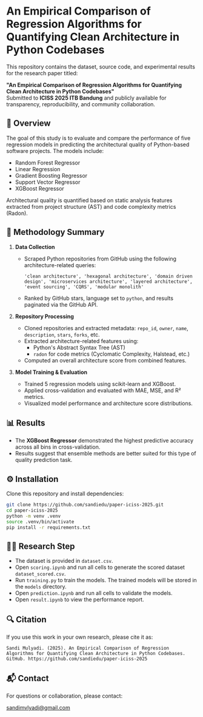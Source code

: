 # An Empirical Comparison of Regression Algorithms for Quantifying Clean Architecture in Python Codebases

This repository contains the dataset, source code, and experimental results for the research paper titled:

**"An Empirical Comparison of Regression Algorithms for Quantifying Clean Architecture in Python Codebases"**  
Submitted to **ICISS 2025 ITB Bandung** and publicly available for transparency, reproducibility, and community collaboration.

## 📌 Overview

The goal of this study is to evaluate and compare the performance of five regression models in predicting the architectural quality of Python-based software projects. The models include:

- Random Forest Regressor
- Linear Regression
- Gradient Boosting Regressor
- Support Vector Regressor
- XGBoost Regressor

Architectural quality is quantified based on static analysis features extracted from project structure (AST) and code complexity metrics (Radon).

## 🧪 Methodology Summary

1. **Data Collection**  
   - Scraped Python repositories from GitHub using the following architecture-related queries:

     ```text
     'clean architecture', 'hexagonal architecture', 'domain driven design', 'microservices architecture', 'layered architecture', 'event sourcing', 'CQRS', 'modular monolith'
     ```

   - Ranked by GitHub stars, language set to `python`, and results paginated via the GitHub API.

2. **Repository Processing**
   - Cloned repositories and extracted metadata: `repo_id`, `owner`, `name`, `description`, `stars`, `forks`, etc.
   - Extracted architecture-related features using:
     - Python's Abstract Syntax Tree (AST)
     - `radon` for code metrics (Cyclomatic Complexity, Halstead, etc.)
   - Computed an overall architecture score from combined features.

3. **Model Training & Evaluation**
   - Trained 5 regression models using scikit-learn and XGBoost.
   - Applied cross-validation and evaluated with MAE, MSE, and R² metrics.
   - Visualized model performance and architecture score distributions.

## 📊 Results

- The **XGBoost Regressor** demonstrated the highest predictive accuracy across all bins in cross-validation.
- Results suggest that ensemble methods are better suited for this type of quality prediction task.

## ⚙️ Installation

Clone this repository and install dependencies:

```bash
git clone https://github.com/sandiedu/paper-iciss-2025.git
cd paper-iciss-2025
python -m venv .venv
source .venv/bin/activate
pip install -r requirements.txt
```

## 🏃‍♂️ Research Step

- The dataset is provided in `dataset.csv`.
- Open `scoring.ipynb` and run all cells to generate the scored dataset `dataset_scored.csv`.
- Run `training.py` to train the models. The trained models will be stored in the `models` directory.
- Open `prediction.ipynb` and run all cells to validate the models.
- Open `result.ipynb` to view the performance report.

## 🔍 Citation

If you use this work in your own research, please cite it as:

`Sandi Mulyadi. (2025). An Empirical Comparison of Regression Algorithms for Quantifying Clean Architecture in Python Codebases. GitHub. https://github.com/sandiedu/paper-iciss-2025`

## 📬 Contact

For questions or collaboration, please contact:

<sandimvlyadi@gmail.com>

